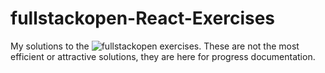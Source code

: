 # fullstackopen-React-Exercises
My solutions to the ![fullstackopen exercises](https://fullstackopen.com/en/). These are not the most efficient or attractive solutions, they are here for progress documentation.
